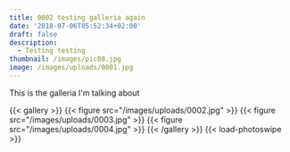 ```yaml
---
title: 0002 testing galleria again
date: '2018-07-06T05:52:34+02:00'
draft: false
description:
  - Testing testing
thumbnail: /images/pic08.jpg
image: /images/uploads/0001.jpg
---
```

This is the galleria I'm talking about



{{< gallery >}}
  {{< figure src="/images/uploads/0002.jpg" >}}
  {{< figure src="/images/uploads/0003.jpg" >}}
  {{< figure src="/images/uploads/0004.jpg" >}}
{{< /gallery >}}
{{< load-photoswipe >}}
